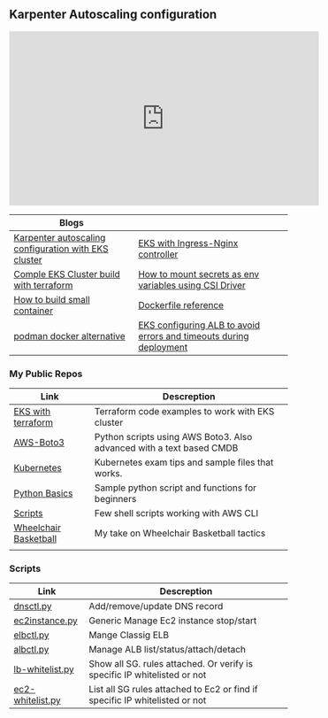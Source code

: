 
## Karpenter Autoscaling configuration
<iframe width="560" height="315" src="https://www.youtube.com/embed/INGAmV8SRu0?si=viH9pDXdD4fefbeM" title="YouTube video player" frameborder="0" allow="accelerometer; autoplay; clipboard-write; encrypted-media; gyroscope; picture-in-picture; web-share" referrerpolicy="strict-origin-when-cross-origin" allowfullscreen></iframe>


| Blogs |||
|-------------------------| -------------------------| -------------------------|
|[Karpenter autoscaling configuration with EKS cluster ](https://vettom.github.io/Eks/eks-cluster-karpenter/)| [EKS with Ingress-Nginx controller](https://vettom.github.io/Eks/eks-ingress-nginx/)|
|[Comple EKS Cluster build with terraform](https://vettom.github.io/Eks/eks-cluster-terraform/)| [How to mount secrets as env variables using CSI Driver](http://vettom.github.io/blog/2024/04/02/eks-secrets-as-env-variable-with-csi-driver/)|
|[How to build small container](https://vettom.github.io/blog/2024/08/20/build-smaller-container/)|[Dockerfile reference](https://vettom.github.io/blog/2024/08/20/dockerfile-info/)|
|[podman docker alternative](https://vettom.github.io/blog/2024/08/20/podman-container-without-docker-on-macbook-armm1m2m3/)|[EKS configuring ALB to avoid errors and timeouts during deployment](https://vettom.github.io/blog/2024/03/28/eks-avoid-errors-and-timeout-during-deployment-alb/)|


### My Public Repos 

| Link | Descreption |
| ------------- |------------- |
|[EKS with terraform](https://github.com/vettom/aws-eks-terraform)|Terraform code examples to work with EKS cluster|
|[AWS-Boto3](https://github.com/vettom/Aws-Boto3)|Python scripts using AWS Boto3. Also advanced with a text based CMDB|
|[Kubernetes](https://github.com/vettom/Kubernetes)|Kubernetes exam tips and sample files that works.|
|[Python Basics](https://github.com/vettom/PythonBasics)|Sample python script and functions for beginners|
|[Scripts](https://github.com/vettom/Scripts)|Few shell scripts working with AWS CLI|
|[Wheelchair Basketball](https://vettom.github.io/wheelchairbasketball/)|My take on Wheelchair Basketball tactics|
|||




### Scripts 
| Link | Descreption |
| ------------- |------------- |
|[dnsctl.py](https://github.com/vettom/Aws-Boto3#dnsupdatepy)|Add/remove/update DNS record|
|[ec2instance.py](https://github.com/vettom/Aws-Boto3#ec2instancepy)|Generic Manage Ec2 instance stop/start|
|[elbctl.py](https://github.com/vettom/Aws-Boto3#elbctlpy)|Mange Classig ELB|
|[albctl.py](https://github.com/vettom/Aws-Boto3#albctlpy-elb-v2)|Manage ALB list/status/attach/detach|
|[lb-whitelist.py](https://github.com/vettom/Aws-Boto3#lb-whitelistcheckpy)|Show all SG. rules attached. Or verify is specific IP whitelisted or not|
|[ec2-whitelist.py](https://github.com/vettom/Aws-Boto3/blob/master/ec2-whitelistcheck.py) |List all SG rules attached to Ec2 or find if specific IP whitelisted or not|
